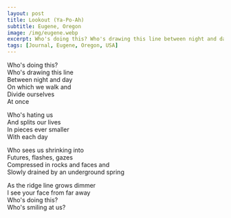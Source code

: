 ```yaml
---
layout: post
title: Lookout (Ya-Po-Ah)
subtitle: Eugene, Oregon
image: /img/eugene.webp
excerpt: Who's doing this? Who's drawing this line between night and day on which we walk and divide ourselves at once ...
tags: [Journal, Eugene, Oregon, USA]
---
```


Who's doing this?  
Who's drawing this line  
Between night and day  
On which we walk and  
Divide ourselves  
At once  

Who's hating us  
And splits our lives  
In pieces ever smaller  
With each day  

Who sees us shrinking into  
Futures, flashes, gazes  
Compressed in rocks and faces and  
Slowly drained by an underground spring  

As the ridge line grows dimmer  
I see your face from far away  
Who's doing this?  
Who's smiling at us?  
